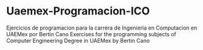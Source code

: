 # Uaemex-Programacion-ICO
Ejercicios de programacion para la carrera de Ingenieria en Computacion en UAEMex por Bertin Cano
Exercises for the programming subjects of Computer Engineering Degree in UAEMex by Bertin Cano
